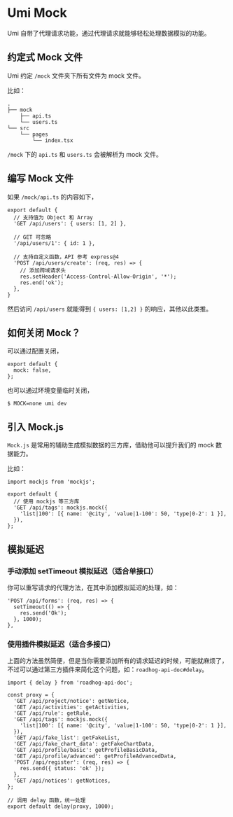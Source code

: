 # Umi Mock

Umi 自带了代理请求功能，通过代理请求就能够轻松处理数据模拟的功能。
 
## 约定式 Mock 文件

Umi 约定 `/mock` 文件夹下所有文件为 mock 文件。

比如：

```
.
├── mock
    ├── api.ts
    └── users.ts
└── src
    └── pages
        └── index.tsx
```

`/mock` 下的 `api.ts` 和 `users.ts` 会被解析为 mock 文件。

## 编写 Mock 文件

如果 `/mock/api.ts` 的内容如下，

```
export default {
  // 支持值为 Object 和 Array
  'GET /api/users': { users: [1, 2] },

  // GET 可忽略
  '/api/users/1': { id: 1 },

  // 支持自定义函数，API 参考 express@4
  'POST /api/users/create': (req, res) => {
    // 添加跨域请求头
    res.setHeader('Access-Control-Allow-Origin', '*');
    res.end('ok');
  },
}
```

然后访问 `/api/users` 就能得到 `{ users: [1,2] }` 的响应，其他以此类推。

## 如何关闭 Mock？

可以通过配置关闭，

```
export default {
  mock: false,
};
```

也可以通过环境变量临时关闭，

```
$ MOCK=none umi dev
```

## 引入 Mock.js

`Mock.js` 是常用的辅助生成模拟数据的三方库，借助他可以提升我们的 mock 数据能力。

比如：

```
import mockjs from 'mockjs';

export default {
  // 使用 mockjs 等三方库
  'GET /api/tags': mockjs.mock({
    'list|100': [{ name: '@city', 'value|1-100': 50, 'type|0-2': 1 }],
  }),
};
```

## 模拟延迟

### 手动添加 setTimeout 模拟延迟（适合单接口）

你可以重写请求的代理方法，在其中添加模拟延迟的处理，如：

```
'POST /api/forms': (req, res) => {
  setTimeout(() => {
    res.send('Ok');
  }, 1000);
},
```

### 使用插件模拟延迟（适合多接口）

上面的方法虽然简便，但是当你需要添加所有的请求延迟的时候，可能就麻烦了，不过可以通过第三方插件来简化这个问题，如：`roadhog-api-doc#delay`。

```
import { delay } from 'roadhog-api-doc';

const proxy = {
  'GET /api/project/notice': getNotice,
  'GET /api/activities': getActivities,
  'GET /api/rule': getRule,
  'GET /api/tags': mockjs.mock({
    'list|100': [{ name: '@city', 'value|1-100': 50, 'type|0-2': 1 }],
  }),
  'GET /api/fake_list': getFakeList,
  'GET /api/fake_chart_data': getFakeChartData,
  'GET /api/profile/basic': getProfileBasicData,
  'GET /api/profile/advanced': getProfileAdvancedData,
  'POST /api/register': (req, res) => {
    res.send({ status: 'ok' });
  },
  'GET /api/notices': getNotices,
};

// 调用 delay 函数，统一处理
export default delay(proxy, 1000);
```